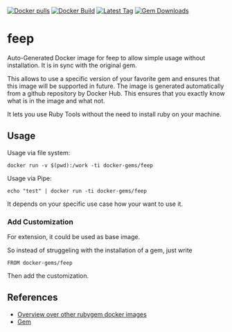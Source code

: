 [![Docker pulls](https://img.shields.io/docker/pulls/rubygem/feep.svg)](https://hub.docker.com/r/rubygem/feep/)
[![Docker Build](https://img.shields.io/docker/automated/rubygem/feep.svg)](https://hub.docker.com/r/rubygem/feep/)
[![Latest Tag](https://img.shields.io/github/tag/docker-rubygem/feep.svg)](https://hub.docker.com/r/rubygem/feep/)
[![Gem Downloads](https://img.shields.io/gem/dt/feep.svg)](https://rubygems.org/gems/feep/)
# feep

Auto-Generated Docker image for feep to allow simple usage without installation.
It is in sync with the original gem.

This allows to use a specific version of your favorite gem and ensures that this image will be supported in future.
The image is generated automatically from a github repository by Docker Hub.
This ensures that you exactly know what is in the image and what not.

It lets you use Ruby Tools without the need to install ruby on your machine.

## Usage

Usage via file system:

`docker run -v $(pwd):/work -ti docker-gems/feep`

Usage via Pipe:

`echo "test" | docker run -ti docker-gems/feep`

It depends on your specific use case how your want to use it.

### Add Customization

For extension, it could be used as base image.

So instead of struggeling with the installation of a gem, just write

`FROM docker-gems/feep`

Then add the customization.

## References

 - [Overview over other rubygem docker images](https://github.com/thinkbot/docker-rubygem)
 - [Gem](https://rubygems.org/gems/feep/)
